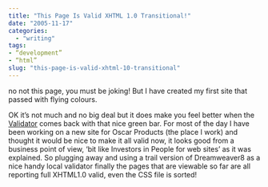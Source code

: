 ```yaml
---
title: "This Page Is Valid XHTML 1.0 Transitional!"
date: "2005-11-17"
categories: 
  - "writing"
tags:
- “development”
- “html”
slug: "this-page-is-valid-xhtml-10-transitional"
---
```


no not this page, you must be joking! But I have created my first site that passed with flying colours.
  
OK it’s not much and no big deal but it does make you feel better when the [Validator][1] comes back with that nice green bar. For most of the day I have been working on a new site for Oscar Products (the place I work) and thought it would be nice to make it all valid now, it looks good from a business point of view, ‘bit like Investors in People for web sites’ as it was explained. So plugging away and using a trail version of Dreamweaver8 as a nice handy local validator finally the pages that are viewable so far are all reporting full XHTML1.0 valid, even the CSS file is sorted!

[1]:	https://validator.w3.org